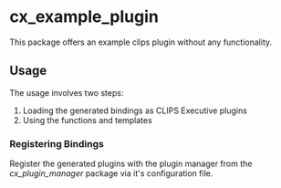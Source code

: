 # cx_example_plugin
This package offers an example clips plugin without any functionality.

## Usage
The usage involves two steps:
1. Loading the generated bindings as CLIPS Executive plugins
2. Using the functions and templates

### Registering Bindings
Register the generated plugins with the plugin manager from the *cx_plugin_manager* package via it's configuration file.
